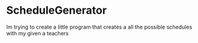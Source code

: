 # ScheduleGenerator
Im trying to create a little program that creates a all the possible schedules with my given a teachers
